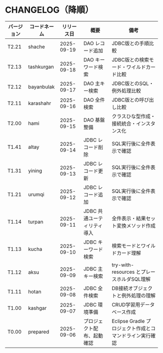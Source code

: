 # CHANGELOG（降順）

| バージョン | コードネーム | リリース日 | 概要 | 備考 |
|------------|-------------|------------|------|------|
| T2.21 | shache | 2025-09-19 | DAO レコード追加 | JDBC版との手順比較 |
| T2.13 | tashkurgan | 2025-09-18 | DAO キーワード検索 | JDBC版との検索モード・ワイルドカード比較 |
| T2.12 | bayanbulak | 2025-09-17 | DAO 主キー検索 | JDBC版とのSQL・例外処理比較 |
| T2.11 | karashahr | 2025-09-16 | DAO 全件検索 | JDBC版との呼び出し比較 |
| T2.00 | hami | 2025-09-15 | DAO 基盤整備 | クラスひな型作成・接続統合・インスタンス化 |
| T1.41 | altay | 2025-09-14 | JDBC レコード削除 | SQL実行後に全件表示で確認 |
| T1.31 | yining | 2025-09-13 | JDBC レコード更新 | SQL実行後に全件表示で確認 |
| T1.21 | urumqi | 2025-09-12 | JDBC レコード追加 | SQL実行後に全件表示で確認 |
| T1.14 | turpan | 2025-09-11 | JDBC 共通ユーティリティ導入 | 全件表示・結果セット変換メソッド作成 |
| T1.13 | kucha | 2025-09-10 | JDBC キーワード検索 | 検索モードとワイルドカード理解 |
| T1.12 | aksu | 2025-09-09 | JDBC 主キー検索 | try-with-resources とプレースホルダSQL理解 |
| T1.11 | hotan | 2025-09-08 | JDBC 全件検索 | DB接続オブジェクトと例外処理の理解 |
| T1.00 | kashgar | 2025-09-07 | JDBC 環境準備 | CRUD学習用データベース作成 |
| T0.00 | prepared | 2025-09-06 | プロジェクト配布、起動確認 | Eclipse Gradle プロジェクト作成とコマンドライン実行確認 |

